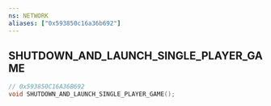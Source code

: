```yaml
---
ns: NETWORK
aliases: ["0x593850c16a36b692"]
---
```

## SHUTDOWN_AND_LAUNCH_SINGLE_PLAYER_GAME

```c
// 0x593850C16A36B692
void SHUTDOWN_AND_LAUNCH_SINGLE_PLAYER_GAME();
```
